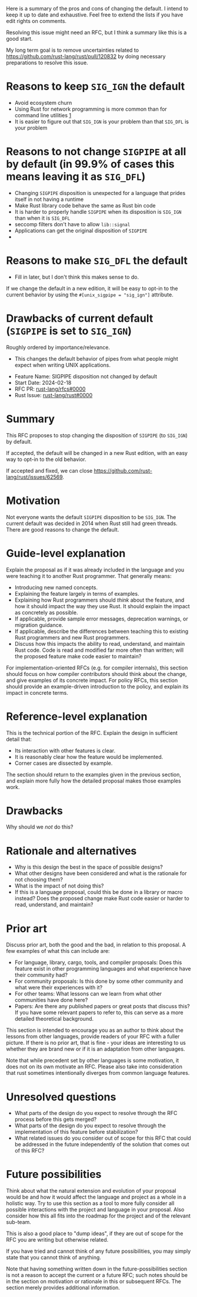 Here is a summary of the pros and cons of changing the default. I intend to keep it up to date and exhaustive. Feel free to extend the lists if you have edit rights on comments.

Resolving this issue might need an RFC, but I think a summary like this is a good start.

My long term goal is to remove uncertainties related to https://github.com/rust-lang/rust/pull/120832 by doing necessary preparations to resolve this issue.

# Reasons to keep `SIG_IGN` the default

* Avoid ecosystem churn
* Using Rust for network programming is more common than for command line utilities [1]
* It is easier to figure out that `SIG_IGN` is your problem than that `SIG_DFL` is your problem

# Reasons to not change `SIGPIPE` at all by default (in 99.9% of cases this means leaving it as `SIG_DFL`)

* Changing `SIGPIPE` disposition is unexpected for a language that prides itself in not having a runtime
* Make Rust library code behave the same as Rust bin code
* It is harder to properly handle `SIGPIPE` when its disposition is `SIG_IGN` than when it is `SIG_DFL`
* seccomp filters don't have to allow `lib::signal`
* Applications can get the original disposition of `SIGPIPE`
* 

# Reasons to make `SIG_DFL` the default

* Fill in later, but I don't think this makes sense to do.


If we change the default in a new edition, it will be easy to opt-in to the current behavior by using the `#[unix_sigpipe = "sig_ign"]` attribute.


# Drawbacks of current default (`SIGPIPE` is set to `SIG_IGN`)

Roughly ordered by importance/relevance.

* This changes the default behavior of pipes from what people might expect when writing UNIX applications.

[1]: https://blog.rust-lang.org/images/2024-02-rust-survey-2023/technology-domain.png









- Feature Name: SIGPIPE disposition not changed by default
- Start Date: 2024-02-18
- RFC PR: [rust-lang/rfcs#0000](https://github.com/rust-lang/rfcs/pull/0000)
- Rust Issue: [rust-lang/rust#0000](https://github.com/rust-lang/rust/issues/0000)

# Summary
[summary]: #summary

This RFC proposes to stop changing the disposition of `SIGPIPE` (to `SIG_IGN`) by default.

If accepted, the default will be changed in a new Rust edition, with an easy way to opt-in to the old behavior.

If accepted and fixed, we can close https://github.com/rust-lang/rust/issues/62569.

# Motivation
[motivation]: #motivation

Not everyone wants the default `SIGPIPE` disposition to be `SIG_IGN`. The current default was decided in 2014 when Rust still had green threads. There are good reasons to change the default.

# Guide-level explanation
[guide-level-explanation]: #guide-level-explanation

Explain the proposal as if it was already included in the language and you were teaching it to another Rust programmer. That generally means:

- Introducing new named concepts.
- Explaining the feature largely in terms of examples.
- Explaining how Rust programmers should *think* about the feature, and how it should impact the way they use Rust. It should explain the impact as concretely as possible.
- If applicable, provide sample error messages, deprecation warnings, or migration guidance.
- If applicable, describe the differences between teaching this to existing Rust programmers and new Rust programmers.
- Discuss how this impacts the ability to read, understand, and maintain Rust code. Code is read and modified far more often than written; will the proposed feature make code easier to maintain?

For implementation-oriented RFCs (e.g. for compiler internals), this section should focus on how compiler contributors should think about the change, and give examples of its concrete impact. For policy RFCs, this section should provide an example-driven introduction to the policy, and explain its impact in concrete terms.

# Reference-level explanation
[reference-level-explanation]: #reference-level-explanation

This is the technical portion of the RFC. Explain the design in sufficient detail that:

- Its interaction with other features is clear.
- It is reasonably clear how the feature would be implemented.
- Corner cases are dissected by example.

The section should return to the examples given in the previous section, and explain more fully how the detailed proposal makes those examples work.

# Drawbacks
[drawbacks]: #drawbacks

Why should we *not* do this?

# Rationale and alternatives
[rationale-and-alternatives]: #rationale-and-alternatives

- Why is this design the best in the space of possible designs?
- What other designs have been considered and what is the rationale for not choosing them?
- What is the impact of not doing this?
- If this is a language proposal, could this be done in a library or macro instead? Does the proposed change make Rust code easier or harder to read, understand, and maintain?

# Prior art
[prior-art]: #prior-art

Discuss prior art, both the good and the bad, in relation to this proposal.
A few examples of what this can include are:

- For language, library, cargo, tools, and compiler proposals: Does this feature exist in other programming languages and what experience have their community had?
- For community proposals: Is this done by some other community and what were their experiences with it?
- For other teams: What lessons can we learn from what other communities have done here?
- Papers: Are there any published papers or great posts that discuss this? If you have some relevant papers to refer to, this can serve as a more detailed theoretical background.

This section is intended to encourage you as an author to think about the lessons from other languages, provide readers of your RFC with a fuller picture.
If there is no prior art, that is fine - your ideas are interesting to us whether they are brand new or if it is an adaptation from other languages.

Note that while precedent set by other languages is some motivation, it does not on its own motivate an RFC.
Please also take into consideration that rust sometimes intentionally diverges from common language features.

# Unresolved questions
[unresolved-questions]: #unresolved-questions

- What parts of the design do you expect to resolve through the RFC process before this gets merged?
- What parts of the design do you expect to resolve through the implementation of this feature before stabilization?
- What related issues do you consider out of scope for this RFC that could be addressed in the future independently of the solution that comes out of this RFC?

# Future possibilities
[future-possibilities]: #future-possibilities

Think about what the natural extension and evolution of your proposal would
be and how it would affect the language and project as a whole in a holistic
way. Try to use this section as a tool to more fully consider all possible
interactions with the project and language in your proposal.
Also consider how this all fits into the roadmap for the project
and of the relevant sub-team.

This is also a good place to "dump ideas", if they are out of scope for the
RFC you are writing but otherwise related.

If you have tried and cannot think of any future possibilities,
you may simply state that you cannot think of anything.

Note that having something written down in the future-possibilities section
is not a reason to accept the current or a future RFC; such notes should be
in the section on motivation or rationale in this or subsequent RFCs.
The section merely provides additional information.
